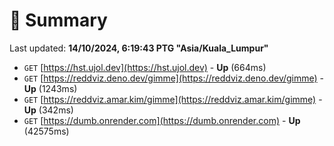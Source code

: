# 📖 Summary
Last updated: **14/10/2024, 6:19:43 PTG "Asia/Kuala_Lumpur"**

- `GET` [https://hst.ujol.dev](https://hst.ujol.dev) - **Up** (664ms)
- `GET` [https://reddviz.deno.dev/gimme](https://reddviz.deno.dev/gimme) - **Up** (1243ms)
- `GET` [https://reddviz.amar.kim/gimme](https://reddviz.amar.kim/gimme) - **Up** (342ms)
- `GET` [https://dumb.onrender.com](https://dumb.onrender.com) - **Up** (42575ms)
